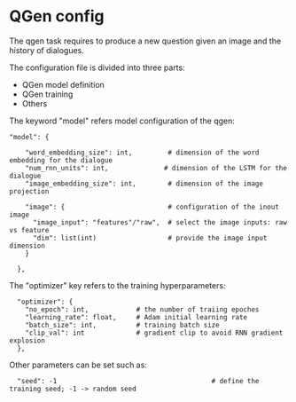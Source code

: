 # QGen config

The qgen task requires to produce a new question given an image and the history of dialogues.

The configuration file is divided into three parts:
 - QGen model definition
 - QGen training
 - Others

The keyword "model" refers model configuration of the qgen:
```
"model": {

    "word_embedding_size": int,         # dimension of the word embedding for the dialogue
    "num_rnn_units": int,              # dimension of the LSTM for the dialogue
    "image_embedding_size": int,        # dimension of the image projection

    "image": {                          # configuration of the inout image
      "image_input": "features"/"raw",  # select the image inputs: raw vs feature
      "dim": list(int)                  # provide the image input dimension
    }

  },
```

The "optimizer" key refers to the training hyperparameters:


```
  "optimizer": {
    "no_epoch": int,            # the number of traiing epoches
    "learning_rate": float,     # Adam initial learning rate
    "batch_size": int,          # training batch size
    "clip_val": int             # gradient clip to avoid RNN gradient explosion
  },
 ```

Other parameters can be set such as:

```
  "seed": -1                                       # define the training seed; -1 -> random seed
 ```